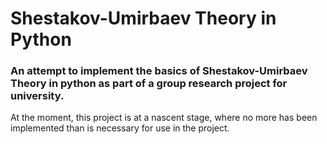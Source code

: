 # Shestakov-Umirbaev Theory in Python
### An attempt to implement the basics of Shestakov-Umirbaev Theory in python as part of a group research project for university.

At the moment, this project is at a nascent stage, where no more has been implemented than is necessary for use in the project.